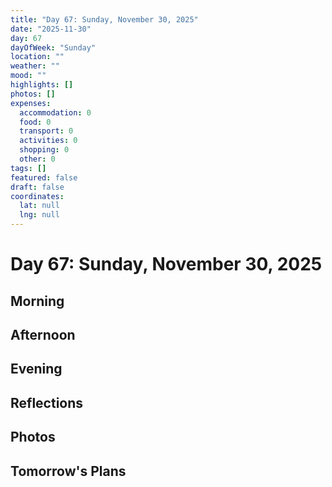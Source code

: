 ```yaml
---
title: "Day 67: Sunday, November 30, 2025"
date: "2025-11-30"
day: 67
dayOfWeek: "Sunday"
location: ""
weather: ""
mood: ""
highlights: []
photos: []
expenses:
  accommodation: 0
  food: 0
  transport: 0
  activities: 0
  shopping: 0
  other: 0
tags: []
featured: false
draft: false
coordinates:
  lat: null
  lng: null
---
```


# Day 67: Sunday, November 30, 2025

## Morning

## Afternoon

## Evening

## Reflections

## Photos

## Tomorrow's Plans
